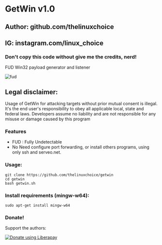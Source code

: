 # GetWin v1.0
## Author: github.com/thelinuxchoice
## IG: instagram.com/linux_choice
### Don't copy this code without give me the credits, nerd! 

FUD Win32 payload generator and listener

![fud](https://user-images.githubusercontent.com/34893261/42004692-57b4d8b0-7a47-11e8-8520-078348b850ba.png)

## Legal disclaimer:
Usage of GetWin for attacking targets without prior mutual consent is illegal. It's the end user's responsibility to obey all applicable local, state and federal laws. Developers assume no liability and are not responsible for any misuse or damage caused by this program 


### Features
- FUD : Fully Undetectable
- No Need configure port forwarding, or install others programs, using only ssh and serveo.net.

### Usage:
```
git clone https://github.com/thelinuxchoice/getwin
cd getwin
bash getwin.sh
```

### Install requirements (mingw-w64):

```
sudo apt-get install mingw-w64
```

### Donate!
Support the authors:

<noscript><a href="https://liberapay.com/thelinuxchoice/donate"><img alt="Donate using Liberapay" src="https://liberapay.com/assets/widgets/donate.svg"></a></noscript>

